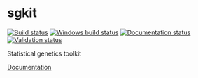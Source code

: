 # sgkit
[![Build status](https://github.com/pystatgen/sgkit/workflows/Build/badge.svg?branch=master)](https://github.com/pystatgen/sgkit/actions?query=workflow%3A%22Build%22+branch%3Amaster)
[![Windows build status](https://github.com/pystatgen/sgkit/workflows/Windows/badge.svg?branch=master)](https://github.com/pystatgen/sgkit/actions?query=workflow%3A%22Windows%22+branch%3Amaster)
[![Documentation status](https://github.com/pystatgen/sgkit/workflows/Docs/badge.svg?branch=master)](https://pystatgen.github.io/sgkit/)
[![Validation status](https://github.com/pystatgen/sgkit/workflows/Validation/badge.svg?branch=master)](https://github.com/pystatgen/sgkit/actions?query=workflow%3A%22Validation%22+branch%3Amaster)

Statistical genetics toolkit

[Documentation](https://pystatgen.github.io/sgkit/)
